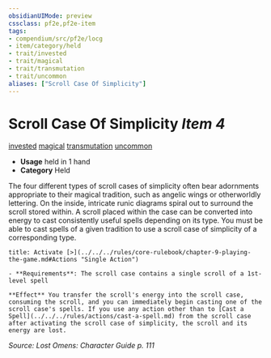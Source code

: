 ```yaml
---
obsidianUIMode: preview
cssclass: pf2e,pf2e-item
tags:
- compendium/src/pf2e/locg
- item/category/held
- trait/invested
- trait/magical
- trait/transmutation
- trait/uncommon
aliases: ["Scroll Case Of Simplicity"]
---
```

# Scroll Case Of Simplicity *Item 4*  
[invested](../../../Rules/traits/invested.md)  [magical](../../../Rules/traits/magical.md)  [transmutation](../../../Rules/traits/transmutation.md)  [uncommon](../../../Rules/traits/uncommon.md)  

- **Usage** held in 1 hand
- **Category** Held

The four different types of scroll cases of simplicity often bear adornments appropriate to their magical tradition, such as angelic wings or otherworldly lettering. On the inside, intricate runic diagrams spiral out to surround the scroll stored within. A scroll placed within the case can be converted into energy to cast consistently useful spells depending on its type. You must be able to cast spells of a given tradition to use a scroll case of simplicity of a corresponding type.

```ad-embed-ability
title: Activate [>](../../../rules/core-rulebook/chapter-9-playing-the-game.md#Actions "Single Action")

- **Requirements**: The scroll case contains a single scroll of a 1st-level spell

**Effect** You transfer the scroll's energy into the scroll case, consuming the scroll, and you can immediately begin casting one of the scroll case's spells. If you use any action other than to [Cast a Spell](../../../rules/actions/cast-a-spell.md) from the scroll case after activating the scroll case of simplicity, the scroll and its energy are lost.
```

*Source: Lost Omens: Character Guide p. 111*
